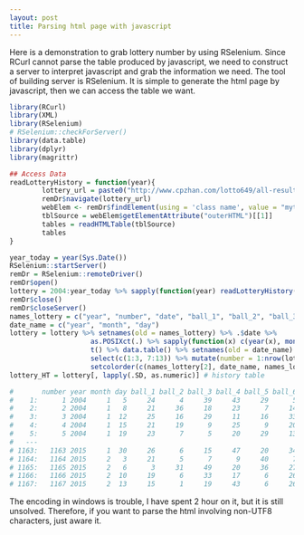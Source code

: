 ```yaml
---
layout: post
title: Parsing html page with javascript
---
```


Here is a demonstration to grab lottery number by using RSelenium. Since RCurl cannot parse the table produced by javascript, we need to construct a server to interpret javascript and grab the information we need. The tool of building server is RSelenium. It is simple to generate the html page by javascript, then we can access the table we want.

``` R
library(RCurl)
library(XML)
library(RSelenium)
# RSelenium::checkForServer()
library(data.table)
library(dplyr)
library(magrittr)

## Access Data
readLotteryHistory = function(year){
        lottery_url = paste0("http://www.cpzhan.com/lotto649/all-results?year=", year)
        remDr$navigate(lottery_url)
        webElem <- remDr$findElement(using = 'class name', value = "mytable")
        tblSource = webElem$getElementAttribute("outerHTML")[[1]]
        tables = readHTMLTable(tblSource)
        tables
}

year_today = year(Sys.Date())
RSelenium::startServer()
remDr = RSelenium::remoteDriver()
remDr$open()
lottery = 2004:year_today %>% sapply(function(year) readLotteryHistory(year)) %>% rbindlist(.)
remDr$close()
remDr$closeServer()
names_lottery = c("year", "number", "date", "ball_1", "ball_2", "ball_3", "ball_4", "ball_5", "ball_6", "ball_s")
date_name = c("year", "month", "day")
lottery = lottery %>% setnames(old = names_lottery) %>% .$date %>%
                    as.POSIXct(.) %>% sapply(function(x) c(year(x), month(x), mday(x))) %>%
                    t() %>% data.table() %>% setnames(old = date_name) %>% cbind(lottery) %>%
                    select(c(1:3, 7:13)) %>% mutate(number = 1:nrow(lottery)) %>%
                    setcolorder(c(names_lottery[2], date_name, names_lottery[4:10]))
lottery_HT = lottery[, lapply(.SD, as.numeric)] # history table

#       number year month day ball_1 ball_2 ball_3 ball_4 ball_5 ball_6 ball_s
#    1:      1 2004     1   5     24      4     39     43     29      5     13
#    2:      2 2004     1   8     21     36     18     23      7     14     26
#    3:      3 2004     1  12     25     16     29     11     16     33     33
#    4:      4 2004     1  15     21     19      9     25      9     20      4
#    5:      5 2004     1  19     23      7      5     20     29     13     35
#   ---
# 1163:   1163 2015     1  30     26      6     15     47     20     34     18
# 1164:   1164 2015     2   3     21      5      7      9     40      7     45
# 1165:   1165 2015     2   6      3     31     49     20     36     27     40
# 1166:   1166 2015     2  10     19      6     33     17      6     26     46
# 1167:   1167 2015     2  13     15      1     19     43      6     26     29
```

The encoding in windows is trouble, I have spent 2 hour on it, but it is still unsolved. Therefore, if you want to parse the html involving non-UTF8 characters, just aware it.

